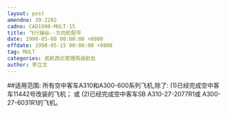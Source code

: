 ```yaml
---
layout: post
amendno: 39-2202
cadno: CAD1998-MULT-15
title: 飞行操纵--方向舵配平
date: 1998-05-08 00:00:00 +0800
effdate: 1998-05-15 00:00:00 +0800
tag: MULT
categories: 民航西北管理局适航处
author: 李立文
---
```


##适用范围:
所有空中客车A310和A300-600系列飞机,除了:
(1)已经完成空中客车11442号改装的飞机； 或
(2)已经完成空中客车SB A310-27-2077R1或 A300-27-6031R1的飞机。

